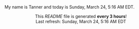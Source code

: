 My name is Tanner and today is Sunday, March 24, 5:16 AM EDT.

<p align="center">This <i>README</i> file is generated <b>every 3 hours</b>!</br>Last refresh: Sunday, March 24, 5:16 AM EDT<br /></p>
